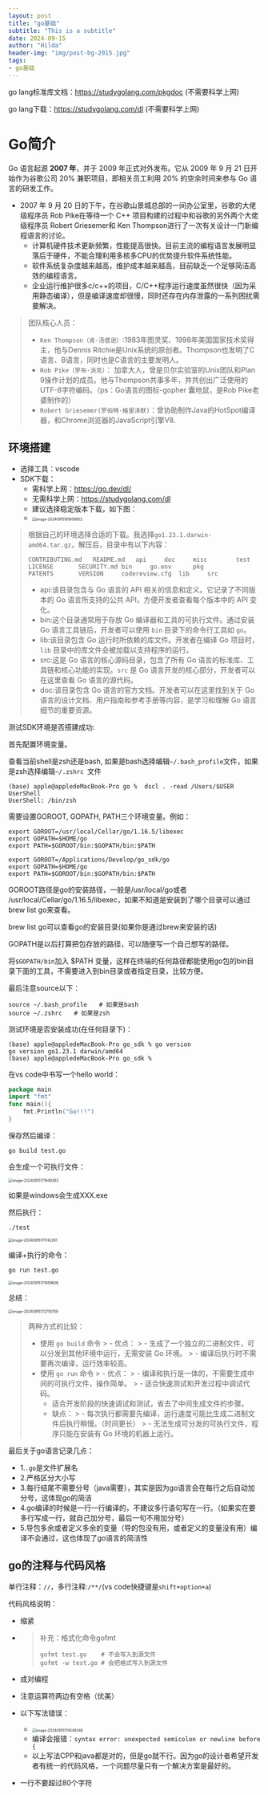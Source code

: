 ```yaml
---
layout: post
title: "go基础"
subtitle: "This is a subtitle"
date: 2024-09-15
author: "Hilda"
header-img: "img/post-bg-2015.jpg"
tags: 
- go基础
---
```



go lang标准库文档：https://studygolang.com/pkgdoc    (不需要科学上网)

go lang下载：https://studygolang.com/dl    (不需要科学上网)



# Go简介

Go 语言起源 **2007 年**，并于 2009 年正式对外发布。它从 2009 年 9 月 21 日开始作为谷歌公司 20% 兼职项目，即相关员工利用 20% 的空余时间来参与 Go 语言的研发工作。

- 2007 年 9 月 20 日的下午，在谷歌山景城总部的一间办公室里，谷歌的大佬级程序员 Rob Pike在等待一个 C++ 项目构建的过程中和谷歌的另外两个大佬级程序员 Robert Griesemer和 Ken Thompson进行了一次有关设计一门新编程语言的讨论。
    - 计算机硬件技术更新频繁，性能提高很快。目前主流的编程语言发展明显落后于硬件，不能合理利用多核多CPU的优势提升软件系统性能。
    - 软件系统复杂度越来越高，维护成本越来越高，目前缺乏一个足够简洁高效的编程语言。
    - 企业运行维护很多c/c++的项目，C/C++程序运行速度虽然很快（因为采用静态编译），但是编译速度却很慢，同时还存在内存泄露的一系列困扰需要解决。

> 团队核心人员：
>
> - `Ken Thompson（肯·汤普逊）`:1983年图灵奖、1998年美国国家技术奖得主，他与Dennis Ritchie是Unix系统的原创者。Thompson也发明了C语言、B语言，同时也是C语言的主要发明人。
> - `Rob Pike（罗布·派克）`： 加拿大人，曾是贝尔实验室的Unix团队和Plan 9操作计划的成员。他与Thompson共事多年，并共创出广泛使用的UTF-8字符编码。（ps：Go语言的图标-gopher 囊地鼠，是Rob Pike老婆制作的）
> - `Robert Griesemer(罗伯特·格里泽默)`：曾协助制作Java的HotSpot编译器，和Chrome浏览器的JavaScript引擎V8.

## 环境搭建

- 选择工具：vscode
- SDK下载：
    - 需科学上网：https://go.dev/dl/
    - 无需科学上网：https://studygolang.com/dl
    - 建议选择稳定版本下载，如下图：
    - <img src="https://wechat01.oss-cn-hangzhou.aliyuncs.com/img/image-20240915161608652.png" alt="image-20240915161608652" style="zoom:50%;" />

> 根据自己的环境选择合适的下载。我选择`go1.23.1.darwin-amd64.tar.gz`，解压后，目录中有以下内容：
>
> ```shell
> CONTRIBUTING.md	README.md	api		doc		misc		test
> LICENSE		SECURITY.md	bin		go.env		pkg
> PATENTS		VERSION		codereview.cfg	lib		src
> ```
>
> - api:该目录包含与 Go 语言的 API 相关的信息和定义。它记录了不同版本的 Go 语言所支持的公共 API，方便开发者查看每个版本中的 API 变化。
> - bin:这个目录通常用于存放 Go 编译器和工具的可执行文件。通过安装 Go 语言工具链后，开发者可以使用 `bin` 目录下的命令行工具如 `go`。
> - lib:该目录包含 Go 运行时所依赖的库文件。开发者在编译 Go 项目时，`lib` 目录中的库文件会被加载以支持程序的运行。
> - src:这是 Go 语言的核心源码目录，包含了所有 Go 语言的标准库、工具链和核心功能的实现。`src` 是 Go 语言开发的核心部分，开发者可以在这里查看 Go 语言的源代码。
> - doc:该目录包含 Go 语言的官方文档。开发者可以在这里找到关于 Go 语言的设计文档、用户指南和参考手册等内容，是学习和理解 Go 语言细节的重要资源。

测试SDK环境是否搭建成功:

首先配置环境变量。

查看当前shell是zsh还是bash, 如果是bash选择编辑`~/.bash_profile`文件，如果是zsh选择编辑`~/.zshrc `文件

```shell
(base) apple@appledeMacBook-Pro go %  dscl . -read /Users/$USER UserShell
UserShell: /bin/zsh
```

需要设置GOROOT, GOPATH, PATH三个环境变量。例如：

```shell
export GOROOT=/usr/local/Cellar/go/1.16.5/libexec
export GOPATH=$HOME/go
export PATH=$GOROOT/bin:$GOPATH/bin:$PATH

export GOROOT=/Applications/Develop/go_sdk/go
export GOPATH=$HOME/go
export PATH=$GOROOT/bin:$GOPATH/bin:$PATH
```

GOROOT路径是go的安装路径，一般是/usr/local/go或者 /usr/local/Cellar/go/1.16.5/libexec，如果不知道是安装到了哪个目录可以通过brew list go来查看。

brew list go可以查看go的安装目录(如果你是通过brew来安装的话)

GOPATH是以后打算把包存放的路径，可以随便写一个自己想写的路径。

将`$GOPATH/bin`加入 $PATH 变量，这样在终端的任何路径都能使用go包的bin目录下面的工具，不需要进入到bin目录或者指定目录，比较方便。

最后注意source以下：

```shell
source ~/.bash_profile　　# 如果是bash
source ~/.zshrc　　# 如果是zsh
```



测试环境是否安装成功(在任何目录下)：

```shell
(base) apple@appledeMacBook-Pro go_sdk % go version
go version go1.23.1 darwin/amd64
(base) apple@appledeMacBook-Pro go_sdk %
```



在vs code中书写一个hello world：

```go
package main
import "fmt"
func main(){
	fmt.Println("Go!!!")
}
```

保存然后编译：

```shell
go build test.go
```

会生成一个可执行文件：

<img src="https://wechat01.oss-cn-hangzhou.aliyuncs.com/img/image-20240915171649363.png" alt="image-20240915171649363" style="zoom:50%;" />

如果是windows会生成XXX.exe

然后执行：

```shell
./test
```



<img src="https://wechat01.oss-cn-hangzhou.aliyuncs.com/img/image-20240915171742301.png" alt="image-20240915171742301" style="zoom:50%;" />

编译+执行的命令：

```shell
go run test.go
```

<img src="https://wechat01.oss-cn-hangzhou.aliyuncs.com/img/image-20240915171859606.png" alt="image-20240915171859606" style="zoom:50%;" />

总结：

<img src="https://wechat01.oss-cn-hangzhou.aliyuncs.com/img/image-20240915172750159.png" alt="image-20240915172750159" style="zoom:50%;" />

> 两种方式的比较：
>
> - 使用 `go build` 命令
    >   - 优点：
    >     - 生成了一个独立的二进制文件，可以分发到其他环境中运行，无需安装 Go 环境。
    >     - 编译后执行时不需要再次编译，运行效率较高。
> - 使用 `go run` 命令
    >   - 优点：
    >     - 编译和执行是一体的，不需要生成中间的可执行文件，操作简单。
    >     - 适合快速测试和开发过程中调试代码。
>     - 适合开发阶段的快速调试和测试，省去了中间生成文件的步骤。
>   - 缺点：
      >     - 每次执行都需要先编译，运行速度可能比生成二进制文件后执行稍慢。（时间更长）
      >     - 无法生成可分发的可执行文件，程序只能在安装有 Go 环境的机器上运行。

最后关于go语言记录几点：

- 1.`.go`是文件扩展名
- 2.严格区分大小写
- 3.每行结尾不需要分号（java需要），其实是因为go语言会在每行之后自动加分号，这体现go的简洁
- 4.go编译的时候是一行一行编译的，不建议多行语句写在一行。（如果实在要多行写成一行，就自己加分号，最后一句不用加分号）
- 5.导包多余或者定义多余的变量（导的包没有用，或者定义的变量没有用）编译不会通过，这也体现了go语言的简洁性





## go的注释与代码风格

单行注释：`//`，多行注释:`/**/`(vs code快捷键是`shift+option+a`)

代码风格说明：

- 缩紧

- > 补充：格式化命令gofmt
  >
  > ```shell
  > gofmt test.go    # 不会写入到源文件
  > gofmt -w test.go # 会把格式写入到源文件
  > ```

- 成对编程
- 注意运算符两边有空格（优美）
- 以下写法错误：
    - <img src="https://wechat01.oss-cn-hangzhou.aliyuncs.com/img/image-20240915174548346.png" alt="image-20240915174548346" style="zoom:50%;" />
    - 编译会报错：`syntax error: unexpected semicolon or newline before {`
    - 以上写法CPP和java都是对的，但是go就不行。因为go的设计者希望开发者有统一的代码风格，一个问题尽量只有一个解决方案是最好的。
- 一行不要超过80个字符



